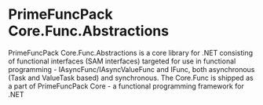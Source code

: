 # PrimeFuncPack Core.Func.Abstractions

PrimeFuncPack Core.Func.Abstractions is a core library for .NET consisting of functional interfaces (SAM interfaces) targeted for use in functional programming - IAsyncFunc/IAsyncValueFunc and IFunc, both asynchronous (Task and ValueTask based) and synchronous.
The Core.Func is shipped as a part of PrimeFuncPack Core - a functional programming framework for .NET
